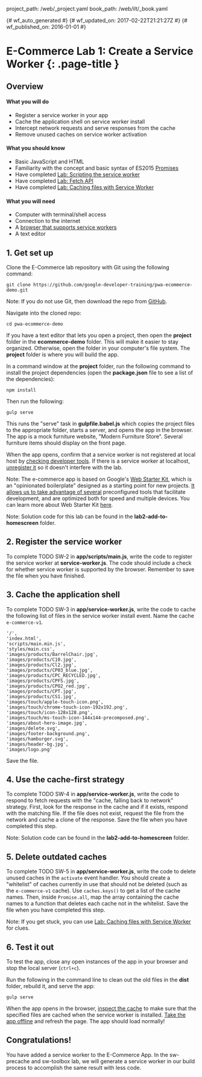 project_path: /web/_project.yaml
book_path: /web/ilt/_book.yaml

{# wf_auto_generated #}
{# wf_updated_on: 2017-02-22T21:21:27Z #}
{# wf_published_on: 2016-01-01 #}


# E-Commerce Lab 1: Create a Service Worker {: .page-title }




<div id="overview"></div>


## Overview




#### What you will do

* Register a service worker in your app
* Cache the application shell on service worker install
* Intercept network requests and serve responses from the cache
* Remove unused caches on service worker activation

#### What you should know

* Basic JavaScript and HTML
* Familiarity with the concept and basic syntax of ES2015  [Promises](http://www.html5rocks.com/en/tutorials/es6/promises/)
* Have completed  [Lab: Scripting the service worker](lab-scripting-the-service-worker)
* Have completed  [Lab: Fetch API](lab-fetch-api-practice)
* Have completed  [Lab: Caching files with Service Worker](lab-caching-files-with-the-service-worker)

#### What you will need

* Computer with terminal/shell access
* Connection to the internet
* A  [browser that supports service workers](https://jakearchibald.github.io/isserviceworkerready/)
* A text editor

<div id="1"></div>


## 1. Get set up




Clone the E-Commerce lab repository with Git using the following command: 

    git clone https://github.com/google-developer-training/pwa-ecommerce-demo.git



Note:  If you do not use Git, then download the repo from <a class="btn" role="button" href="https://github.com/google-developer-training/pwa-ecommerce-demo/archive/master.zip">GitHub</a>.



Navigate into the cloned repo:

    cd pwa-ecommerce-demo

If you have a text editor that lets you open a project, then open the __project__ folder in the __ecommerce-demo__ folder. This will make it easier to stay organized. Otherwise, open the folder in your computer's file system. The __project__ folder is where you will build the app.

In a command window at the __project__ folder, run the following command to install the project dependencies (open the __package.json__ file to see a list of the dependencies):

    npm install

Then run the following:

    gulp serve

This runs the "serve" task in __gulpfile.babel.js__ which copies the project files to the appropriate folder, starts a server, and opens the app in the browser. The app is a mock furniture website, "Modern Furniture Store". Several furniture items should display on the front page. 

When the app opens, confirm that a service worker is not registered at local host by  [checking developer tools](tools-for-pwa-developers#accesssw). If there is a service worker at localhost,  [unregister it](tools-for-pwa-developers#unregister) so it doesn't interfere with the lab.



Note: The e-commerce app is based on Google's  [Web Starter Kit](https://github.com/google/web-starter-kit/), which is an "opinionated boilerplate" designed as a starting point for new projects.  [It allows us to take advantage of several](https://github.com/google/web-starter-kit/) preconfigured tools that facilitate development, and are optimized both for speed and multiple devices. You can learn more about Web Starter Kit  [here](/web/tools/starter-kit/).





Note: Solution code for this lab can be found in the __lab2-add-to-homescreen__ folder.



<div id="2"></div>


## 2. Register the service worker




To complete TODO SW-2 in __app/scripts/main.js__, write the code to register the service worker at __service-worker.js__. The code should include a check for whether service worker is supported by the browser. Remember to save the file when you have finished.

<div id="3"></div>


## 3. Cache the application shell




To complete TODO SW-3 in __app/service-worker.js__, write the code to cache the following list of files in the service worker install event. Name the cache `e-commerce-v1`.

```
'/',
'index.html',
'scripts/main.min.js',
'styles/main.css',
'images/products/BarrelChair.jpg',
'images/products/C10.jpg',
'images/products/Cl2.jpg',
'images/products/CP03_blue.jpg',
'images/products/CPC_RECYCLED.jpg',
'images/products/CPFS.jpg',
'images/products/CPO2_red.jpg',
'images/products/CPT.jpg',
'images/products/CS1.jpg',
'images/touch/apple-touch-icon.png',
'images/touch/chrome-touch-icon-192x192.png',
'images/touch/icon-128x128.png',
'images/touch/ms-touch-icon-144x144-precomposed.png',
'images/about-hero-image.jpg',
'images/delete.svg',
'images/footer-background.png',
'images/hamburger.svg',
'images/header-bg.jpg',
'images/logo.png'
```

Save the file.

<div id="4"></div>


## 4. Use the cache-first strategy




To complete TODO SW-4 in __app/service-worker.js__, write the code to respond to fetch requests with the "cache, falling back to network" strategy. First, look for the response in the cache and if it exists, respond with the matching file. If the file does not exist, request the file from the network and cache a clone of the response. Save the file when you have completed this step.



Note: Solution code can be found in the __lab2-add-to-homescreen__ folder.



<div id="5"></div>


## 5. Delete outdated caches




To complete TODO SW-5 in __app/service-worker.js__, write the code to delete unused caches in the `activate` event handler. You should create a "whitelist" of caches currently in use that should not be deleted (such as the `e-commerce-v1` cache). Use `caches.keys()` to get a list of the cache names. Then, inside `Promise.all`, map the array containing the cache names to a function that deletes each cache not in the whitelist. Save the file when you have completed this step.



Note: If you get stuck, you can use  [Lab: Caching files with Service Worker](lab-caching-files-with-the-service-worker) for clues.

 

<div id="6"></div>


## 6. Test it out




To test the app, close any open instances of the app in your browser and stop the local server (`ctrl+c`).

Run the following in the command line to clean out the old files in the __dist__ folder, rebuild it, and serve the app:

    gulp serve

When the app opens in the browser,  [inspect the cache](tools-for-pwa-developers#storage) to make sure that the specified files are cached when the service worker is installed.  [Take the app offline](tools-for-pwa-developers#offline) and refresh the page. The app should load normally!

<div id="congrats"></div>


## Congratulations!




You have added a service worker to the E-Commerce App. In the sw-precache and sw-toolbox lab, we will generate a service worker in our build process to accomplish the same result with less code.


